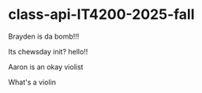 # class-api-IT4200-2025-fall

Brayden is da bomb!!!

Its chewsday init?
hello!!



Aaron is an okay violist

What's a violin
